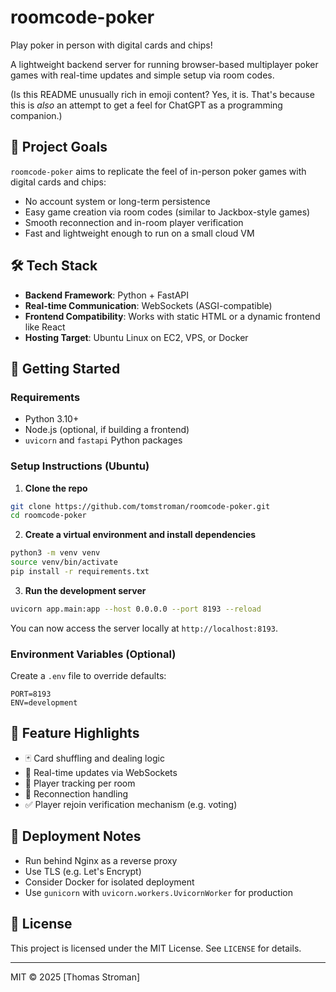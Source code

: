 # roomcode-poker
Play poker in person with digital cards and chips!

A lightweight backend server for running browser-based multiplayer poker games with real-time updates and simple setup via room codes.

(Is this README unusually rich in emoji content? Yes, it is. That's because this is
*also* an attempt to get a feel for ChatGPT as a programming companion.)

## 🎯 Project Goals

`roomcode-poker` aims to replicate the feel of in-person poker games with digital cards and chips:
- No account system or long-term persistence
- Easy game creation via room codes (similar to Jackbox-style games)
- Smooth reconnection and in-room player verification
- Fast and lightweight enough to run on a small cloud VM

## 🛠 Tech Stack

- **Backend Framework**: Python + FastAPI
- **Real-time Communication**: WebSockets (ASGI-compatible)
- **Frontend Compatibility**: Works with static HTML or a dynamic frontend like React
- **Hosting Target**: Ubuntu Linux on EC2, VPS, or Docker

## 🚀 Getting Started

### Requirements

- Python 3.10+
- Node.js (optional, if building a frontend)
- `uvicorn` and `fastapi` Python packages

### Setup Instructions (Ubuntu)

1. **Clone the repo**

```bash
git clone https://github.com/tomstroman/roomcode-poker.git
cd roomcode-poker
```

2. **Create a virtual environment and install dependencies**

```bash
python3 -m venv venv
source venv/bin/activate
pip install -r requirements.txt
```

3. **Run the development server**

```bash
uvicorn app.main:app --host 0.0.0.0 --port 8193 --reload
```

You can now access the server locally at `http://localhost:8193`.

### Environment Variables (Optional)

Create a `.env` file to override defaults:

```env
PORT=8193
ENV=development
```

## 🧪 Feature Highlights

- 🃏 Card shuffling and dealing logic
- 💬 Real-time updates via WebSockets
- 👥 Player tracking per room
- 🔄 Reconnection handling
- ✅ Player rejoin verification mechanism (e.g. voting)

## 🔐 Deployment Notes

- Run behind Nginx as a reverse proxy
- Use TLS (e.g. Let's Encrypt)
- Consider Docker for isolated deployment
- Use `gunicorn` with `uvicorn.workers.UvicornWorker` for production

## 📝 License

This project is licensed under the MIT License. See `LICENSE` for details.

---

MIT © 2025 [Thomas Stroman]
